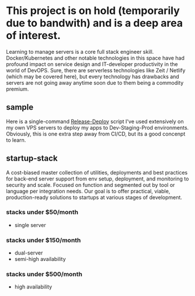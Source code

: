 # This project is on hold (temporarily due to bandwith) and is a deep area of interest.
Learning to manage servers is a core full stack engineer skill. Docker/Kubernetes and other notable technologies in this space have had profound impact on service design and IT-developer productivity in the world of DevOPS. Sure, there are serverless technologies like Zeit / Netlify (which may be covered here), but every technology has drawbacks and servers are not going away anytime soon due to them being a commodity premium.

## sample
Here is a single-command [Release-Deploy](https://github.com/sjangity/startup-stack/blob/master/deploy-bash/release-php.sh) script I've used extensively on my own VPS servers to deploy my apps to Dev-Staging-Prod environments. Obviously, this is one extra step away from CI/CD, but its a good concenpt to learn.

## startup-stack
A cost-biased master collection of utilities, deployments and best practices for back-end server support from env setup, deployment, and monitoring to security and scale. Focused on function and segmented out by tool or language per integration needs. Our goal is to offer practical, viable, production-ready solutions to startups at various stages of development.

### stacks under $50/month
- single server

### stacks under $150/month
- dual-server
- semi-high availability

### stacks under $500/month
- high availability
